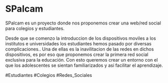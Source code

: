 # SPalcam 
SPalcam es un proyecto donde nos proponemos crear una web/red social para colegios y estudiantes.

Desde que se comenzo la introduccion de los dispositivos moviles a los institutos e universidades los estudiantes hemos pasado por diversas complicaciones.. 
Una de ellas es la inavilitacion de las redes en dichos dispositivos, es por eso que proponemos crear la primera red social exclusiva para la educación.
Con esto queremos crear un entorno con el que los adolescentes se sientan familiarizados y asi facilitar el aprendizaje.

#Estudiantes #Colegios #Redes_Sociales
